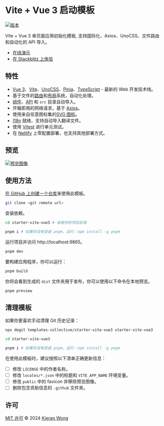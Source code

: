 # Vite + Vue 3 启动模板

[![版本](https://img.shields.io/github/v/release/templates-collective/starter-vite-vue3?style=flat&label=%20&color=%230d0d0d)](https://github.com/templates-collective/starter-vite-vue3/releases)

Vite + Vue 3 单页面应用初始化模板, 支持国际化、Axios、UnoCSS、文件路由和自动化的 API 导入。

- [在线演示](https://starter-vite-vue3.netlify.app/)
- [在 Stackblitz 上体验](https://stackblitz.com/github/templates-collective/starter-vite-vue3)

## 特性

- [Vue 3](https://github.com/vuejs/core)、[Vite](https://github.com/vitejs/vite)、[UnoCSS](https://github.com/antfu/unocss)、[Pinia](https://pinia.vuejs.org/)、[TypeScript](https://www.typescriptlang.org/) - 最新的 Web 开发技术栈。
- 基于文件的[路由](./src/pages)和[布局](./src/layouts)系统，自动化处理。
- [组件](https://github.com/antfu/unplugin-vue-components)、[API](https://github.com/antfu/unplugin-auto-import) 和 `src` 目录自动导入。
- 开箱即用的网络请求，基于 [Axios](https://axios-http.com/)。
- 使用来自任意图标集的[SVG 图标](https://github.com/antfu/unocss/tree/main/packages/preset-icons)。
- [I18n](./locales) 就绪，支持自动导入翻译文件。
- 使用 [Vitest](https://github.com/vitest-dev/vitest) 进行单元测试。
- 在 [Netlify](https://app.netlify.com/) 上零配置部署，也支持其他部署方式。

## 预览

[![预览图像](https://github.com/templates-collective/.github/blob/main/preview/starter-vite-vue3.png)](https://starter-vite-vue3.netlify.app/)

## 使用方法

[在 GitHub 上创建一个仓库](https://github.com/templates-collective/starter-vite-vue3/generate)来使用此模板。

```bash
git clone <git remote url>
```

安装依赖。

```bash
cd starter-vite-vue3 # 或者你的项目目录

pnpm i # 如果你没有安装 pnpm，运行：npm install -g pnpm
```

运行项目并访问 http://localhost:9865。

```bash
pnpm dev
```

要构建应用程序，你可以运行：

```bash
pnpm build
```

你将会看到生成的 `dist` 文件夹用于发布，你可以使用以下命令在本地预览。

```bash
pnpm preview
```

## 清理模板

如果你更喜欢手动清理 Git 历史记录：

```bash
npx degit templates-collective/starter-vite-vue3 starter-vite-vue3

cd starter-vite-vue3

pnpm i # 如果你没有安装 pnpm，运行：npm install -g pnpm
```

在使用此模板时，建议按照以下清单正确更新信息：

- [ ] 修改 `LICENSE` 中的作者名称。
- [ ] 修改 `locales/*.json` 中的标题和 `VITE_APP_NAME` 环境变量。
- [ ] 修改 `public` 中的 favicon 并移除预览图像。
- [ ] 删除包含资助信息的 `.github` 文件夹。

## 许可

[MIT 许可](./LICENSE) © 2024 [Kieran Wong](https://github.com/kieranwong9865/)
